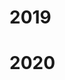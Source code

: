 <h1>2019</h1>
<a href = "2019/Driver_Passing.html"></a>

<h1>2020</h1>
<a href = "2020/Driver_Passing.html"></a>
